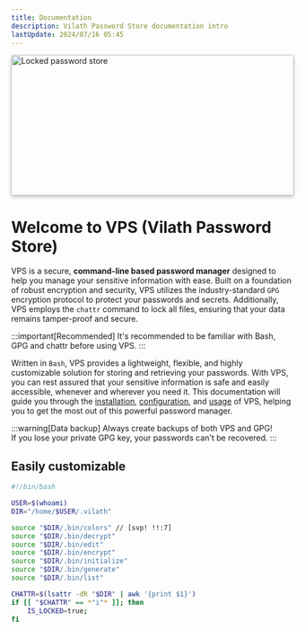 ```yaml
---
title: Documentation
description: Vilath Password Store documentation intro
lastUpdate: 2024/07/16 05:45
---
```


<img
    src="/vps-locked.png"
    alt="Locked password store"
    title="Locked"
    style="
        width: 100%;
        height: 250px;
        object-fit: cover;
        object-position: 0 0;
        border-radius: 4px;
        box-shadow: 0 3px 6px rgba(0, 0, 0, 0.24);
    "
/>

# Welcome to VPS (Vilath Password Store)

VPS is a secure, **command-line based password manager** designed to help you manage your sensitive information with ease.
Built on a foundation of robust encryption and security, VPS utilizes the industry-standard `GPG` encryption protocol to protect your passwords and secrets.
Additionally, VPS employs the `chattr` command to lock all files, ensuring that your data remains tamper-proof and secure.

:::important[Recommended]
It's recommended to be familiar with Bash, GPG and chattr before using VPS.
:::

Written in `Bash`, VPS provides a lightweight, flexible, and highly customizable solution for storing and retrieving your passwords.
With VPS, you can rest assured that your sensitive information is safe and easily accessible, whenever and wherever you need it.
This documentation will guide you through the [installation](/documentation/getting-started/installation), [configuration](/documentation/getting-started/configuration), and [usage](/documentation/getting-started/usage) of VPS, helping you to get the most out of this powerful password manager.

:::warning[Data backup]
Always create backups of both VPS and GPG!<br>
If you lose your private GPG key, your passwords can't be recovered.
:::

## Easily customizable

```bash ln
#!/bin/bash

USER=$(whoami)
DIR="/home/$USER/.vilath"

source "$DIR/.bin/colors" // [svp! !!:7]
source "$DIR/.bin/decrypt"
source "$DIR/.bin/edit"
source "$DIR/.bin/encrypt"
source "$DIR/.bin/initialize"
source "$DIR/.bin/generate"
source "$DIR/.bin/list"

CHATTR=$(lsattr -dR "$DIR" | awk '{print $1}')
if [[ "$CHATTR" == *"i"* ]]; then
	IS_LOCKED=true;
fi
```
